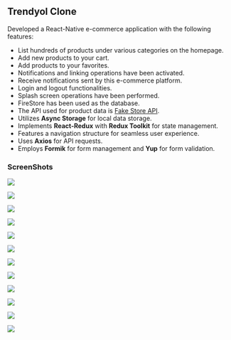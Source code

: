 ## Trendyol Clone

Developed a React-Native e-commerce application with the following features:

- List hundreds of products under various categories on the homepage.
- Add new products to your cart.
- Add products to your favorites.
- Notifications and linking operations have been activated.
- Receive notifications sent by this e-commerce platform.
- Login and logout functionalities.
- Splash screen operations have been performed.
- FireStore has been used as the database.
- The API used for product data is [Fake Store API](https://fakestoreapi.com/docs).
- Utilizes **Async Storage** for local data storage.
- Implements **React-Redux** with **Redux Toolkit** for state management.
- Features a navigation structure for seamless user experience.
- Uses **Axios** for API requests.
- Employs **Formik** for form management and **Yup** for form validation.

### ScreenShots

![](screenShots/ekran1.png)

![](screenShots/ekran2.png)

![](screenShots/ekran3.png)

![](screenShots/ekran4.png)

![](screenShots/ekran5.png)

![](screenShots/ekran6.png)

![](screenShots/ekran7.png)

![](screenShots/ekran8.png)

![](screenShots/ekran9.png)

![](screenShots/ekran10.png)

![](screenShots/ekran11.png)

![](screenShots/ekran12.png)
